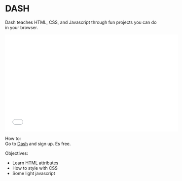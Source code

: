 DASH
====

Dash teaches HTML, CSS, and Javascript through fun projects you can do in your browser.

<iframe width="560" height="315" src="//www.youtube.com/embed/w2tcMPCcnt8" frameborder="0" allowfullscreen></iframe>

How to:  
Go to [Dash](https://dash.generalassemb.ly/) and sign up. Es free.

Objectives:

* Learn HTML attributes
* How to style with CSS
* Some light javascript
